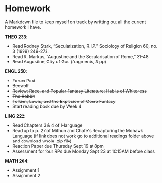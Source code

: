 # Homework

A Markdown file to keep myself on track by writting out all the current homework I have.

**THEO 233**:

- Read Rodney Stark, “Secularization, R.I.P.” Sociology of Religion 60, no. 3 (1999) 249-273. 
- Read R. Markus, “Augustine and the Secularisation of Rome,” 31-48 
- Read Augustine, City of God (fragments, 3 pp) 

**ENGL 250**:

- ~~Forum Post~~
- ~~Beowolf~~
- ~~Review: Race, and Popular Fantasy Literature: Habits of Whiteness~~
- ~~The Hobbit~~
- ~~Tolkien, Lewis, and the Explosion of Genre Fantasy~~
- Start reading book due by Week 4

**LING 222**:

- Read Chapters 3 & 4 of I-language 
- Read up to p. 27 of Mithun and Chafe's Recapturing the Mohawk Language (if link does not work go to additional readings folder above and download whole .zip file)
- Reaction Paper due Thursday Sept 19 at 8pm
- Assessment for four RPs due Monday Sept 23 at 10:15AM before class

**MATH 204**:

- Assignment 1
- Assignment 2
